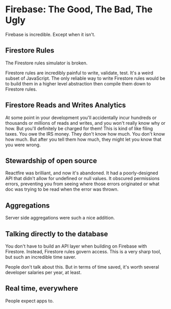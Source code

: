 # Firebase: The Good, The Bad, The Ugly

Firebase is incredible. Except when it isn't.

## Firestore Rules

The Firestore rules simulator is broken.

Firestore rules are incredibly painful to write, validate, test. It's a weird
subset of JavaScript. The only reliable way to write Firestore rules would be to
build them in a higher level abstraction then compile them down to Firestore
rules.

## Firestore Reads and Writes Analytics

At some point in your development you'll accidentally incur hundreds or
thousands or millions of reads and writes, and you won't really know why or how.
But you'll definitely be charged for them! This is kind of like filing taxes.
You owe the IRS money. They don't know how much. You don't know how much. But
after you tell them how much, they might let you know that you were wrong.

## Stewardship of open source

Reactfire was brilliant, and now it's abandoned.
It had a poorly-designed API that didn't allow for undefined or null values.
It obscured permissions errors, preventing you from seeing where those errors
originated or what doc was trying to be read when the error was thrown.

## Aggregations

Server side aggregations were such a nice addition.

## Talking directly to the database

You don't have to build an API layer when building on Firebase with Firestore.
Instead, Firestore rules govern access. This is a very sharp tool, but such an
incredible time saver.

People don't talk about this. But in terms of time saved, it's worth several
developer salaries per year, at least.

## Real time, everywhere

People expect apps to.
